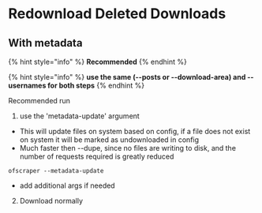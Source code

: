 # Redownload Deleted Downloads

## With metadata

{% hint style="info" %}
**Recommended**
{% endhint %}

{% hint style="info" %}
**use the same (--posts or --download-area) and --usernames for both steps**
{% endhint %}

Recommended run&#x20;

1. use the 'metadata-update' argument

* This will update files on system based on config, if a file does not exist on system it will be marked as undownloaded in config
* Much faster then --dupe, since no files are writing to disk, and the number of requests required is greatly reduced

```
ofscraper --metadata-update
```

* add additional args if needed

2. Download normally

